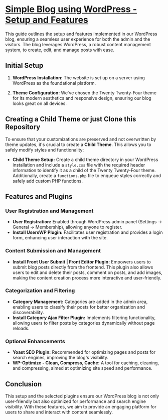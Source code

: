 # [Simple Blog using WordPress - Setup and Features](http://blog.web-dev.team/)

This guide outlines the setup and features implemented in our WordPress blog, ensuring a seamless user experience for both the admin and the visitors. The blog leverages WordPress, a robust content management system, to create, edit, and manage posts with ease.

## Initial Setup

1. **WordPress Installation:** The website is set up on a server using WordPress as the foundational platform.

2. **Theme Configuration:** We've chosen the Twenty Twenty-Four theme for its modern aesthetics and responsive design, ensuring our blog looks great on all devices.

## Creating a Child Theme or just Clone this Repository

To ensure that your customizations are preserved and not overwritten by theme updates, it's crucial to create a **Child Theme**. This allows you to safely modify styles and functionality:

- **Child Theme Setup:** Create a child theme directory in your WordPress installation and include a `style.css` file with the required header information to identify it as a child of the Twenty Twenty-Four theme. Additionally, create a `functions.php` file to enqueue styles correctly and safely add custom PHP functions.

## Features and Plugins

### User Registration and Management

- **User Registration:** Enabled through WordPress admin panel (Settings -> General -> Membership), allowing anyone to register.
- **Install UsersWP Plugin:** Facilitates user registration and provides a login form, enhancing user interaction with the site.

### Content Submission and Management

- **Install Front User Submit | Front Editor Plugin:** Empowers users to submit blog posts directly from the frontend. This plugin also allows users to edit and delete their posts, comment on posts, and add images, making the content creation process more interactive and user-friendly.

### Categorization and Filtering

- **Category Management:** Categories are added in the admin area, enabling users to classify their posts for better organization and discoverability.
- **Install Category Ajax Filter Plugin:** Implements filtering functionality, allowing users to filter posts by categories dynamically without page reloads.

### Optional Enhancements

- **Yoast SEO Plugin:** Recommended for optimizing pages and posts for search engines, improving the blog's visibility.
- **WP-Optimize - Clean, Compress, Cache:** A tool for caching, cleaning, and compressing, aimed at optimizing site speed and performance.

## Conclusion

This setup and the selected plugins ensure our WordPress blog is not only user-friendly but also optimized for performance and search engine visibility. With these features, we aim to provide an engaging platform for users to share and interact with content seamlessly.
